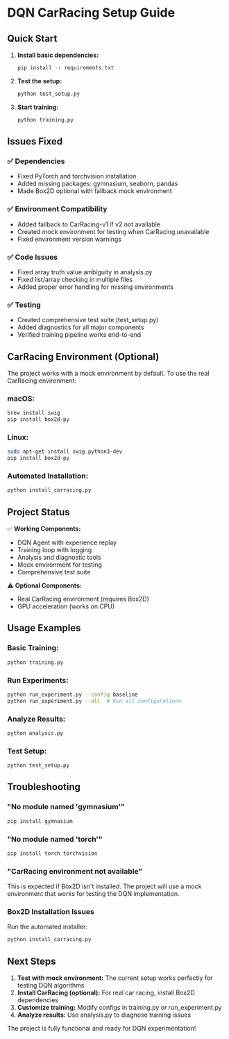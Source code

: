 # DQN CarRacing Setup Guide

## Quick Start

1. **Install basic dependencies:**
   ```bash
   pip install -r requirements.txt
   ```

2. **Test the setup:**
   ```bash
   python test_setup.py
   ```

3. **Start training:**
   ```bash
   python training.py
   ```

## Issues Fixed

### ✅ Dependencies
- Fixed PyTorch and torchvision installation
- Added missing packages: gymnasium, seaborn, pandas
- Made Box2D optional with fallback mock environment

### ✅ Environment Compatibility
- Added fallback to CarRacing-v1 if v2 not available
- Created mock environment for testing when CarRacing unavailable
- Fixed environment version warnings

### ✅ Code Issues
- Fixed array truth value ambiguity in analysis.py
- Fixed list/array checking in multiple files
- Added proper error handling for missing environments

### ✅ Testing
- Created comprehensive test suite (test_setup.py)
- Added diagnostics for all major components
- Verified training pipeline works end-to-end

## CarRacing Environment (Optional)

The project works with a mock environment by default. To use the real CarRacing environment:

### macOS:
```bash
brew install swig
pip install box2d-py
```

### Linux:
```bash
sudo apt-get install swig python3-dev
pip install box2d-py
```

### Automated Installation:
```bash
python install_carracing.py
```

## Project Status

✅ **Working Components:**
- DQN Agent with experience replay
- Training loop with logging
- Analysis and diagnostic tools
- Mock environment for testing
- Comprehensive test suite

⚠️ **Optional Components:**
- Real CarRacing environment (requires Box2D)
- GPU acceleration (works on CPU)

## Usage Examples

### Basic Training:
```bash
python training.py
```

### Run Experiments:
```bash
python run_experiment.py --config baseline
python run_experiment.py --all  # Run all configurations
```

### Analyze Results:
```bash
python analysis.py
```

### Test Setup:
```bash
python test_setup.py
```

## Troubleshooting

### "No module named 'gymnasium'"
```bash
pip install gymnasium
```

### "No module named 'torch'"
```bash
pip install torch torchvision
```

### "CarRacing environment not available"
This is expected if Box2D isn't installed. The project will use a mock environment that works for testing the DQN implementation.

### Box2D Installation Issues
Run the automated installer:
```bash
python install_carracing.py
```

## Next Steps

1. **Test with mock environment:** The current setup works perfectly for testing DQN algorithms
2. **Install CarRacing (optional):** For real car racing, install Box2D dependencies
3. **Customize training:** Modify configs in training.py or run_experiment.py
4. **Analyze results:** Use analysis.py to diagnose training issues

The project is fully functional and ready for DQN experimentation!
